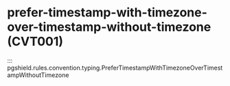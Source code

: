 # prefer-timestamp-with-timezone-over-timestamp-without-timezone (CVT001)

::: pgshield.rules.convention.typing.PreferTimestampWithTimezoneOverTimestampWithoutTimezone

